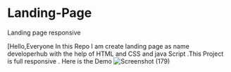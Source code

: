 # Landing-Page
Landing page responsive 

[Hello,Everyone In this Repo I am create landing page as name developerhub  with the help of HTML and CSS and java Script .This Project is full responsive .
Here is the Demo 
![Screenshot (179)](https://github.com/user-attachments/assets/aae4e47c-cd23-4b59-a272-789b9b4ab867)
